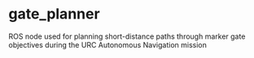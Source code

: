 # gate_planner
ROS node used for planning short-distance paths through marker gate objectives
during the URC Autonomous Navigation mission
